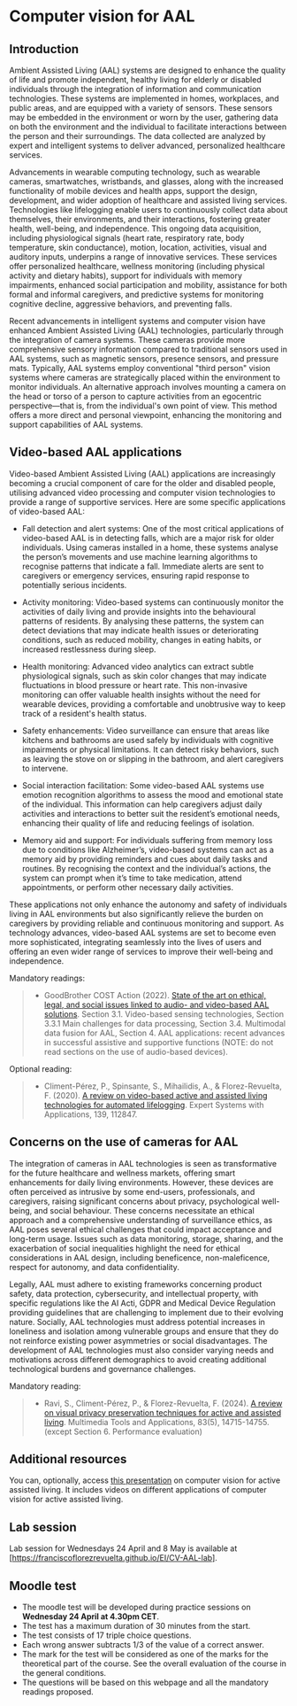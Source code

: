 # Computer vision for AAL

## Introduction

Ambient Assisted Living (AAL) systems are designed to enhance the quality of life and promote independent, healthy living for elderly or disabled individuals through the integration of information and communication technologies. These systems are implemented in homes, workplaces, and public areas, and are equipped with a variety of sensors. These sensors may be embedded in the environment or worn by the user, gathering data on both the environment and the individual to facilitate interactions between the person and their surroundings. The data collected are analyzed by expert and intelligent systems to deliver advanced, personalized healthcare services.

Advancements in wearable computing technology, such as wearable cameras, smartwatches, wristbands, and glasses, along with the increased functionality of mobile devices and health apps, support the design, development, and wider adoption of healthcare and assisted living services. Technologies like lifelogging enable users to continuously collect data about themselves, their environments, and their interactions, fostering greater health, well-being, and independence. This ongoing data acquisition, including physiological signals (heart rate, respiratory rate, body temperature, skin conductance), motion, location, activities, visual and auditory inputs, underpins a range of innovative services. These services offer personalized healthcare, wellness monitoring (including physical activity and dietary habits), support for individuals with memory impairments, enhanced social participation and mobility, assistance for both formal and informal caregivers, and predictive systems for monitoring cognitive decline, aggressive behaviors, and preventing falls.

Recent advancements in intelligent systems and computer vision have enhanced Ambient Assisted Living (AAL) technologies, particularly through the integration of camera systems. These cameras provide more comprehensive sensory information compared to traditional sensors used in AAL systems, such as magnetic sensors, presence sensors, and pressure mats. Typically, AAL systems employ conventional "third person" vision systems where cameras are strategically placed within the environment to monitor individuals. An alternative approach involves mounting a camera on the head or torso of a person to capture activities from an egocentric perspective—that is, from the individual's own point of view. This method offers a more direct and personal viewpoint, enhancing the monitoring and support capabilities of AAL systems.

## Video-based AAL applications

Video-based Ambient Assisted Living (AAL) applications are increasingly becoming a crucial component of care for the older and disabled people, utilising advanced video processing and computer vision technologies to provide a range of supportive services. Here are some specific applications of video-based AAL:

* Fall detection and alert systems: One of the most critical applications of video-based AAL is in detecting falls, which are a major risk for older individuals. Using cameras installed in a home, these systems analyse the person’s movements and use machine learning algorithms to recognise patterns that indicate a fall. Immediate alerts are sent to caregivers or emergency services, ensuring rapid response to potentially serious incidents.

* Activity monitoring: Video-based systems can continuously monitor the activities of daily living and provide insights into the behavioural patterns of residents. By analysing these patterns, the system can detect deviations that may indicate health issues or deteriorating conditions, such as reduced mobility, changes in eating habits, or increased restlessness during sleep.

* Health monitoring: Advanced video analytics can extract subtle physiological signals, such as skin color changes that may indicate fluctuations in blood pressure or heart rate. This non-invasive monitoring can offer valuable health insights without the need for wearable devices, providing a comfortable and unobtrusive way to keep track of a resident's health status.

* Safety enhancements: Video surveillance can ensure that areas like kitchens and bathrooms are used safely by individuals with cognitive impairments or physical limitations. It can detect risky behaviors, such as leaving the stove on or slipping in the bathroom, and alert caregivers to intervene.

* Social interaction facilitation: Some video-based AAL systems use emotion recognition algorithms to assess the mood and emotional state of the individual. This information can help caregivers adjust daily activities and interactions to better suit the resident’s emotional needs, enhancing their quality of life and reducing feelings of isolation.

* Memory aid and support: For individuals suffering from memory loss due to conditions like Alzheimer’s, video-based systems can act as a memory aid by providing reminders and cues about daily tasks and routines. By recognising the context and the individual’s actions, the system can prompt when it’s time to take medication, attend appointments, or perform other necessary daily activities.

These applications not only enhance the autonomy and safety of individuals living in AAL environments but also significantly relieve the burden on caregivers by providing reliable and continuous monitoring and support. As technology advances, video-based AAL systems are set to become even more sophisticated, integrating seamlessly into the lives of users and offering an even wider range of services to improve their well-being and independence.

Mandatory readings: 
> * GoodBrother COST Action (2022). [State of the art on ethical, legal, and social issues linked to audio- and video-based AAL solutions](https://doi.org/10.5281/zenodo.6390709). Section 3.1. Video-based sensing technologies, Section 3.3.1 Main challenges for data processing, Section 3.4. Multimodal data fusion for AAL, Section 4. AAL applications: recent advances in successful assistive and supportive functions (NOTE: do not read sections on the use of audio-based devices).


Optional reading:
> * Climent-Pérez, P., Spinsante, S., Mihailidis, A., & Florez-Revuelta, F. (2020). [A review on video-based active and assisted living technologies for automated lifelogging](https://doi.org/10.1016/j.eswa.2019.112847). Expert Systems with Applications, 139, 112847.

## Concerns on the use of cameras for AAL

The integration of cameras in AAL technologies is seen as transformative for the future healthcare and wellness markets, offering smart enhancements for daily living environments. However, these devices are often perceived as intrusive by some end-users, professionals, and caregivers, raising significant concerns about privacy, psychological well-being, and social behaviour. These concerns necessitate an ethical approach and a comprehensive understanding of surveillance ethics, as AAL poses several ethical challenges that could impact acceptance and long-term usage. Issues such as data monitoring, storage, sharing, and the exacerbation of social inequalities highlight the need for ethical considerations in AAL design, including beneficence, non-maleficence, respect for autonomy, and data confidentiality.

Legally, AAL must adhere to existing frameworks concerning product safety, data protection, cybersecurity, and intellectual property, with specific regulations like the AI Acti, GDPR and Medical Device Regulation providing guidelines that are challenging to implement due to their evolving nature. Socially, AAL technologies must address potential increases in loneliness and isolation among vulnerable groups and ensure that they do not reinforce existing power asymmetries or social disadvantages. The development of AAL technologies must also consider varying needs and motivations across different demographics to avoid creating additional technological burdens and governance challenges.

Mandatory reading: 
> * Ravi, S., Climent-Pérez, P., & Florez-Revuelta, F. (2024). [A review on visual privacy preservation techniques for active and assisted living](https://link.springer.com/article/10.1007/s11042-023-15775-2). Multimedia Tools and Applications, 83(5), 14715-14755. (except Section 6. Performance evaluation)

## Additional resources
You can, optionally, access [this presentation](https://unialicante-my.sharepoint.com/:b:/g/personal/francisco_florez_mscloud_ua_es/EV6lRC852G9MjgbBQhShivoBn33XyH_xREwvXbj2u2s65g?e=nztneB) on computer vision for active assisted living. It includes videos on different applications of computer vision for active assisted living.

## Lab session
Lab session for Wednesdays 24 April and 8 May is available at [https://franciscoflorezrevuelta.github.io/EI/CV-AAL-lab].

## Moodle test

* The moodle test will be developed during practice sessions on **Wednesday 24 April at 4.30pm CET**.
* The test has a maximum duration of 30 minutes from the start.
* The test consists of 17 triple choice questions.
* Each wrong answer subtracts 1/3 of the value of a correct answer.
* The mark for the test will be considered as one of the marks for the theoretical part of the course. See the overall evaluation of the course in the general conditions.
* The questions will be based on this webpage and all the mandatory readings proposed.


